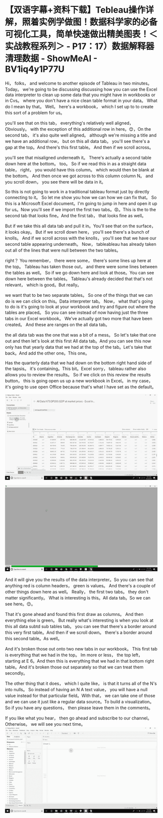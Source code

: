 # 【双语字幕+资料下载】Tebleau操作详解，照着实例学做图！数据科学家的必备可视化工具，简单快速做出精美图表！＜实战教程系列＞ - P17：17）数据解释器清理数据 - ShowMeAI - BV1iq4y1P77U

Hi， folks， and welcome to another episode of Tableau in two minutes。 Today。 we're going to be discussing discussing how you can use the Excel data interpreter to clean up some data that you might have in workbooks or in Cvs。 where you don't have a nice clean table format in your data。 What do I mean by that。 Well。 here's a workbook， which I set up to to create this sort of a problem for us。

 you'll see that on this tab， everything's relatively well aligned， Obviously。 with the exception of this additional row in here。😊，On the second tab， it's also quite well aligned。 although we're missing a title and we have an additional row， but on this all data tab。 you'll see there's a gap at the top。And there's this first table。 And then if we scroll across。

 you'll see that misaligned underneath it。 There's actually a second table down here at the bottom。 too。 So if we read this in as a straight data table， right， you would have this column。 which would then be blank at the bottom。 And then once we got across to this column column N。 and you scroll down， you see there will be data in it。

So this is not going to work in a traditional tableau format just by directly connecting to it。 So let me show you how we can how we can fix that。 So this is a Microsoft Excel document。I'm going to jump in here and open it up for us。Now you'll see if we import the first two tabs。😡。This is the to the second tab that looks fine。And the first tab， that looks fine as well。

But if we take this all data tab and pull it in。You'll see that on the surface， it looks okay。 But if we scroll down here， you'll see there's a bunch of knolls。 And if we scroll across with the knolls， you'll see that we have our second table appearing underneath。 Now， tableableau has already taken out all of the lines that were null between the two tables。

 right？ You remember， there were some， there's some lines up here at the top。 Tableau has taken those out， and there were some lines between the tables as well。 So if we go down here and look at those。You can see down here between the tables。 Tableau's already decided that that's not relevant， which is good。But really。

 we want that to be two separate tables。 So one of the things that we can do is we can click on this。Data interpreter tab。 Now， what that's going to do is it's going to look at your workbook and try and figure out where the tables are placed。 So you can see instead of now having just the three tabs in our Excel workbook。 We've actually got two more that have been created。 And these are ranges on the all data tab。

 the all data tab was the one that was a bit of a mess。 So let's take that one out and then let's look at this first All data tab。And you can see this now only has that yearly data that we had at the top of the tab。Let's take that back。And add the other one。This one。

Has the quarterly data that we had down on the bottom right hand side of the tapsis。 it's containing。This bit。Excel sorry， tableau rather also allows you to review the results。 So if we click on this review the results button， this is going open us up a new workbook in Excel。 in my case， it's going to use open Office because that's what I have set as the default。



![](img/b3e2d16d59dc830a10bc0bb82bb2563b_1.png)

![](img/b3e2d16d59dc830a10bc0bb82bb2563b_2.png)

And it will give you the results of the data interpreter。So you can see that anything red is column headers， green is values。 And there's a couple of other things down here as well。 Really， the first two tabs。 they don't matter significantly。 What is interesting is this。All data tab。So we can see here。😊。

That it's gone ahead and found this first draw as columns。 And then everything else is green。 But really what's interesting is when you look at this all data subtd sub tables tab。 you can see that there's a border around this very first table。And then if we scroll down。 there's a border around this second table。As well。

And it's broken those out onto two new tabs in our workbook。 This first tab is everything that we had in the top。 Im more or less， the top left， starting at E 6。And then this is everything that we had in that bottom right table。And it's broken those out separately so that we can treat them secondly。

 The other thing that it does， which I quite like， is that it turns all of the N's into nulls。 So instead of having an N A text value， you will have a null value instead for that particular field。With that， we can take one of those and we can use it just like a regular data source。To build a visualization。 So if you have any questions， then please leave them in the comments。

 If you like what you hear， then go ahead and subscribe to our channel。 Otherwise。 we will see you next time。![](img/b3e2d16d59dc830a10bc0bb82bb2563b_4.png)